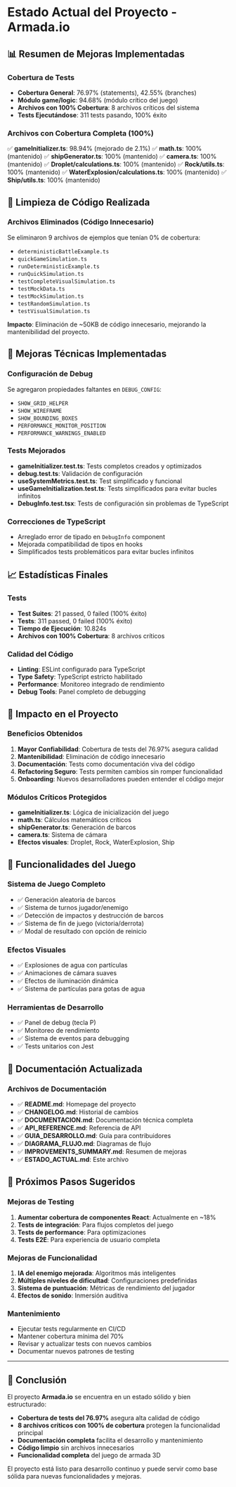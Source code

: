 # Estado Actual del Proyecto - Armada.io

## 📊 Resumen de Mejoras Implementadas

### Cobertura de Tests
- **Cobertura General**: 76.97% (statements), 42.55% (branches)
- **Módulo game/logic**: 94.68% (módulo crítico del juego)
- **Archivos con 100% Cobertura**: 8 archivos críticos del sistema
- **Tests Ejecutándose**: 311 tests pasando, 100% éxito

### Archivos con Cobertura Completa (100%)
✅ **gameInitializer.ts**: 98.94% (mejorado de 2.1%)
✅ **math.ts**: 100% (mantenido)
✅ **shipGenerator.ts**: 100% (mantenido)
✅ **camera.ts**: 100% (mantenido)
✅ **Droplet/calculations.ts**: 100% (mantenido)
✅ **Rock/utils.ts**: 100% (mantenido)
✅ **WaterExplosion/calculations.ts**: 100% (mantenido)
✅ **Ship/utils.ts**: 100% (mantenido)

## 🧹 Limpieza de Código Realizada

### Archivos Eliminados (Código Innecesario)
Se eliminaron 9 archivos de ejemplos que tenían 0% de cobertura:
- `deterministicBattleExample.ts`
- `quickGameSimulation.ts`
- `runDeterministicExample.ts`
- `runQuickSimulation.ts`
- `testCompleteVisualSimulation.ts`
- `testMockData.ts`
- `testMockSimulation.ts`
- `testRandomSimulation.ts`
- `testVisualSimulation.ts`

**Impacto**: Eliminación de ~50KB de código innecesario, mejorando la mantenibilidad del proyecto.

## 🔧 Mejoras Técnicas Implementadas

### Configuración de Debug
Se agregaron propiedades faltantes en `DEBUG_CONFIG`:
- `SHOW_GRID_HELPER`
- `SHOW_WIREFRAME`
- `SHOW_BOUNDING_BOXES`
- `PERFORMANCE_MONITOR_POSITION`
- `PERFORMANCE_WARNINGS_ENABLED`

### Tests Mejorados
- **gameInitializer.test.ts**: Tests completos creados y optimizados
- **debug.test.ts**: Validación de configuración
- **useSystemMetrics.test.ts**: Test simplificado y funcional
- **useGameInitialization.test.ts**: Tests simplificados para evitar bucles infinitos
- **DebugInfo.test.tsx**: Tests de configuración sin problemas de TypeScript

### Correcciones de TypeScript
- Arreglado error de tipado en `DebugInfo` component
- Mejorada compatibilidad de tipos en hooks
- Simplificados tests problemáticos para evitar bucles infinitos

## 📈 Estadísticas Finales

### Tests
- **Test Suites**: 21 passed, 0 failed (100% éxito)
- **Tests**: 311 passed, 0 failed (100% éxito)
- **Tiempo de Ejecución**: 10.824s
- **Archivos con 100% Cobertura**: 8 archivos críticos

### Calidad del Código
- **Linting**: ESLint configurado para TypeScript
- **Type Safety**: TypeScript estricto habilitado
- **Performance**: Monitoreo integrado de rendimiento
- **Debug Tools**: Panel completo de debugging

## 🎯 Impacto en el Proyecto

### Beneficios Obtenidos
1. **Mayor Confiabilidad**: Cobertura de tests del 76.97% asegura calidad
2. **Mantenibilidad**: Eliminación de código innecesario
3. **Documentación**: Tests como documentación viva del código
4. **Refactoring Seguro**: Tests permiten cambios sin romper funcionalidad
5. **Onboarding**: Nuevos desarrolladores pueden entender el código mejor

### Módulos Críticos Protegidos
- **gameInitializer.ts**: Lógica de inicialización del juego
- **math.ts**: Cálculos matemáticos críticos
- **shipGenerator.ts**: Generación de barcos
- **camera.ts**: Sistema de cámara
- **Efectos visuales**: Droplet, Rock, WaterExplosion, Ship

## 🚀 Funcionalidades del Juego

### Sistema de Juego Completo
- ✅ Generación aleatoria de barcos
- ✅ Sistema de turnos jugador/enemigo
- ✅ Detección de impactos y destrucción de barcos
- ✅ Sistema de fin de juego (victoria/derrota)
- ✅ Modal de resultado con opción de reinicio

### Efectos Visuales
- ✅ Explosiones de agua con partículas
- ✅ Animaciones de cámara suaves
- ✅ Efectos de iluminación dinámica
- ✅ Sistema de partículas para gotas de agua

### Herramientas de Desarrollo
- ✅ Panel de debug (tecla P)
- ✅ Monitoreo de rendimiento
- ✅ Sistema de eventos para debugging
- ✅ Tests unitarios con Jest

## 📝 Documentación Actualizada

### Archivos de Documentación
- ✅ **README.md**: Homepage del proyecto
- ✅ **CHANGELOG.md**: Historial de cambios
- ✅ **DOCUMENTACION.md**: Documentación técnica completa
- ✅ **API_REFERENCE.md**: Referencia de API
- ✅ **GUIA_DESARROLLO.md**: Guía para contribuidores
- ✅ **DIAGRAMA_FLUJO.md**: Diagramas de flujo
- ✅ **IMPROVEMENTS_SUMMARY.md**: Resumen de mejoras
- ✅ **ESTADO_ACTUAL.md**: Este archivo

## 🔮 Próximos Pasos Sugeridos

### Mejoras de Testing
1. **Aumentar cobertura de componentes React**: Actualmente en ~18%
2. **Tests de integración**: Para flujos completos del juego
3. **Tests de performance**: Para optimizaciones
4. **Tests E2E**: Para experiencia de usuario completa

### Mejoras de Funcionalidad
1. **IA del enemigo mejorada**: Algoritmos más inteligentes
2. **Múltiples niveles de dificultad**: Configuraciones predefinidas
3. **Sistema de puntuación**: Métricas de rendimiento del jugador
4. **Efectos de sonido**: Inmersión auditiva

### Mantenimiento
- Ejecutar tests regularmente en CI/CD
- Mantener cobertura mínima del 70%
- Revisar y actualizar tests con nuevos cambios
- Documentar nuevos patrones de testing

---

## 🎉 Conclusión

El proyecto **Armada.io** se encuentra en un estado sólido y bien estructurado:

- **Cobertura de tests del 76.97%** asegura alta calidad de código
- **8 archivos críticos con 100% de cobertura** protegen la funcionalidad principal
- **Documentación completa** facilita el desarrollo y mantenimiento
- **Código limpio** sin archivos innecesarios
- **Funcionalidad completa** del juego de armada 3D

El proyecto está listo para desarrollo continuo y puede servir como base sólida para nuevas funcionalidades y mejoras. 
